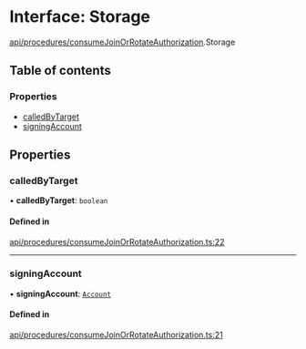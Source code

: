 # Interface: Storage

[api/procedures/consumeJoinOrRotateAuthorization](../wiki/api.procedures.consumeJoinOrRotateAuthorization).Storage

## Table of contents

### Properties

- [calledByTarget](../wiki/api.procedures.consumeJoinOrRotateAuthorization.Storage#calledbytarget)
- [signingAccount](../wiki/api.procedures.consumeJoinOrRotateAuthorization.Storage#signingaccount)

## Properties

### calledByTarget

• **calledByTarget**: `boolean`

#### Defined in

[api/procedures/consumeJoinOrRotateAuthorization.ts:22](https://github.com/PolymathNetwork/polymesh-sdk/blob/31dfa0dc/src/api/procedures/consumeJoinOrRotateAuthorization.ts#L22)

___

### signingAccount

• **signingAccount**: [`Account`](../wiki/api.entities.Account.Account)

#### Defined in

[api/procedures/consumeJoinOrRotateAuthorization.ts:21](https://github.com/PolymathNetwork/polymesh-sdk/blob/31dfa0dc/src/api/procedures/consumeJoinOrRotateAuthorization.ts#L21)
